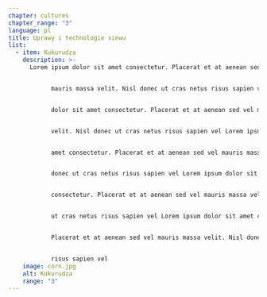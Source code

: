 ```yaml
---
chapter: cultures
chapter_range: "3"
language: pl
title: Uprawy i technologie siewu
list:
  - item: Kukurudza
    description: >-
      Lorem ipsum dolor sit amet consectetur. Placerat et at aenean sed vel


            mauris massa velit. Nisl donec ut cras netus risus sapien vel Lorem ipsum


            dolor sit amet consectetur. Placerat et at aenean sed vel mauris massa


            velit. Nisl donec ut cras netus risus sapien vel Lorem ipsum dolor sit


            amet consectetur. Placerat et at aenean sed vel mauris massa velit. Nisl


            donec ut cras netus risus sapien vel Lorem ipsum dolor sit amet


            consectetur. Placerat et at aenean sed vel mauris massa velit. Nisl donec


            ut cras netus risus sapien vel Lorem ipsum dolor sit amet consectetur.


            Placerat et at aenean sed vel mauris massa velit. Nisl donec ut cras netus


            risus sapien vel
    image: corn.jpg
    alt: Kukurudza
    range: "3"
---
```

